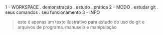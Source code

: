 
1 - WORKSPACE
. demonstração
. estudo
. prática
2 - MODO
. estudar git
. seus comandos
. seu funcionamento
3 - INFO
> este é apenas um texto ilustrativo para estudo
  do uso do git e arquivos de programa. manuseio e manipulação